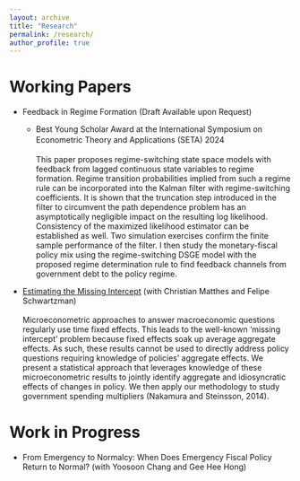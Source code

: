```yaml
---
layout: archive
title: "Research"
permalink: /research/
author_profile: true
---
```



Working Papers
======
- Feedback in Regime Formation (Draft Available upon Request)
    - Best Young Scholar Award at the International Symposium on Econometric Theory and Applications (SETA) 2024　<br> <br>
This paper proposes regime-switching state space models with feedback from lagged continuous state variables to regime formation. Regime transition probabilities implied from such a regime rule can be incorporated into the Kalman filter with regime-switching coefficients. It is shown that the truncation step introduced in the filter to circumvent the path dependence problem has an asymptotically negligible impact on the resulting log likelihood. Consistency of the maximized likelihood estimator can be established as well. Two simulation exercises confirm the finite sample performance of the filter. I then study the monetary-fiscal policy mix using the regime-switching DSGE model with the proposed regime determination rule to find feedback channels from government debt to the policy regime. <br>

- [Estimating the Missing Intercept](https://naonagas.github.io/files/MNS.pdf) (with Christian Matthes and Felipe Schwartzman) <br> <br>
Microeconometric approaches to answer macroeconomic questions regularly use time
fixed effects. This leads to the well-known ‘missing intercept’ problem because fixed
effects soak up average aggregate effects. As such, these results cannot be used to directly
address policy questions requiring knowledge of policies’ aggregate effects. We present a
statistical approach that leverages knowledge of these microeconometric results to jointly
identify aggregate and idiosyncratic effects of changes in policy. We then apply our
methodology to study government spending multipliers (Nakamura and Steinsson, 2014). <br>

Work in Progress
======
- From Emergency to Normalcy: When Does Emergency Fiscal Policy Return to Normal? (with Yoosoon Chang and Gee Hee Hong)
